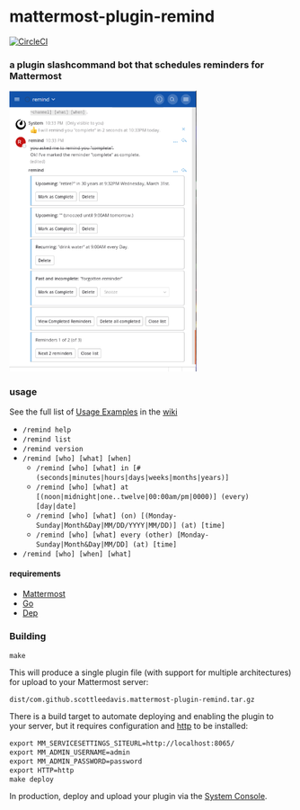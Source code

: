 # mattermost-plugin-remind

[![CircleCI](https://circleci.com/gh/scottleedavis/mattermost-plugin-remind/tree/master.svg?style=svg)](https://circleci.com/gh/scottleedavis/mattermost-plugin-remind/tree/master)

### a plugin slashcommand bot that schedules reminders for Mattermost

<img src="buttons.png" height="500">

### usage

See the full list of [Usage Examples](https://github.com/scottleedavis/mattermost-plugin-remind/wiki/Usage) in the [wiki](https://github.com/scottleedavis/mattermost-plugin-remind/wiki) 
* `/remind help`
* `/remind list`
* `/remind version`
* `/remind [who] [what] [when]`
  * `/remind [who] [what] in [# (seconds|minutes|hours|days|weeks|months|years)]`
  * `/remind [who] [what] at [(noon|midnight|one..twelve|00:00am/pm|0000)] (every) [day|date]`
  * `/remind [who] [what] (on) [(Monday-Sunday|Month&Day|MM/DD/YYYY|MM/DD)] (at) [time]`
  * `/remind [who] [what] every (other) [Monday-Sunday|Month&Day|MM/DD] (at) [time]`
* `/remind [who] [when] [what]`


#### requirements
* [Mattermost](https://mattermost.com/)
* [Go](https://golang.org/)
* [Dep](https://github.com/golang/dep)


### Building 
```
make
```

This will produce a single plugin file (with support for multiple architectures) for upload to your Mattermost server:

```
dist/com.github.scottleedavis.mattermost-plugin-remind.tar.gz
```

There is a build target to automate deploying and enabling the plugin to your server, but it requires configuration and [http](https://httpie.org/) to be installed:
```
export MM_SERVICESETTINGS_SITEURL=http://localhost:8065/
export MM_ADMIN_USERNAME=admin
export MM_ADMIN_PASSWORD=password
export HTTP=http
make deploy
```
In production, deploy and upload your plugin via the [System Console](https://about.mattermost.com/default-plugin-uploads).

